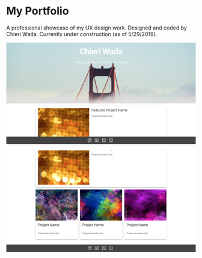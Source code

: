 # My Portfolio
A professional showcase of my UX design work. Designed and coded by Chieri Wada. Currently under construction (as of 5/29/2019).

![Screenshot 1 of portfolio](https://raw.githubusercontent.com/chieriwada/chieriwada.github.io/master/Screenshot-1.png)


![Screenshot 2 of portfolio](https://raw.githubusercontent.com/chieriwada/chieriwada.github.io/master/Screenshot-2.png)
